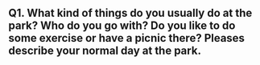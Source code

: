 ## Q1. What kind of things do you usually do at the park? Who do you go with? Do you like to do some exercise or have a picnic there? Pleases describe your normal day at the park.